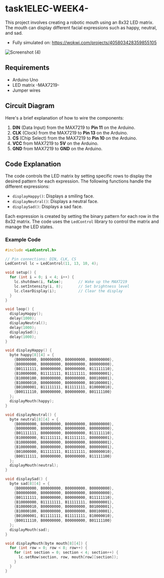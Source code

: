 # task1ELEC-WEEK4-

This project involves creating a robotic mouth using an 8x32 LED matrix. The mouth can display different facial expressions such as happy, neutral, and sad.

- Fully simulated on: https://wokwi.com/projects/405803428359855105

![Screenshot (4)](https://github.com/user-attachments/assets/fd300e40-2120-4d6c-83f1-c7f393c64257)


## Requirements

- Arduino Uno 
- LED matrix -MAX7219-
- Jumper wires

## Circuit Diagram

Here's a brief explanation of how to wire the components:

1. **DIN** (Data Input) from the MAX7219 to **Pin 11** on the Arduino.
2. **CLK** (Clock) from the MAX7219 to **Pin 13** on the Arduino.
3. **CS** (Chip Select) from the MAX7219 to **Pin 10** on the Arduino.
4. **VCC** from MAX7219 to **5V** on the Arduino.
5. **GND** from MAX7219 to **GND** on the Arduino.

## Code Explanation

The code controls the LED matrix by setting specific rows to display the desired pattern for each expression. The following functions handle the different expressions:

- `displayHappy()`: Displays a smiling face.
- `displayNeutral()`: Displays a neutral face.
- `displaySad()`: Displays a sad face.

Each expression is created by setting the binary pattern for each row in the 8x32 matrix. The code uses the `LedControl` library to control the matrix and manage the LED states.

### Example Code

```cpp
#include <LedControl.h>

// Pin connections: DIN, CLK, CS
LedControl lc = LedControl(11, 13, 10, 4);

void setup() {
  for (int i = 0; i < 4; i++) {
    lc.shutdown(i, false);       // Wake up the MAX7219
    lc.setIntensity(i, 8);       // Set brightness level
    lc.clearDisplay(i);          // Clear the display
  }
}

void loop() {
  displayHappy();
  delay(1000);
  displayNeutral();
  delay(1000);
  displaySad();
  delay(1000);
}

void displayHappy() {
  byte happy[8][4] = {
    {B00000000, B00000000, B00000000, B00000000},
    {B00000000, B00000000, B00000000, B00000000},
    {B01111111, B00000000, B00000000, B11111110},
    {B10000000, B11111111, B11111111, B00000001},
    {B10000100, B00000000, B00000000, B00100001},
    {B10000010, B00000000, B00000000, B01000001},
    {B01000001, B11111111, B11111111, B10000010},
    {B00111110, B00000000, B00000000, B01111100}
  };
  displayMouth(happy);
}

void displayNeutral() {
  byte neutral[8][4] = {
    {B00000000, B00000000, B00000000, B00000000},
    {B00000000, B00000000, B00000000, B00000000},
    {B01111111, B00000000, B00000000, B11111110},
    {B10000000, B11111111, B11111111, B00000001},
    {B10000000, B00000000, B00000000, B00000001},
    {B10000000, B00000000, B00000000, B00000001},
    {B01000000, B11111111, B11111111, B00000010},
    {B00111111, B00000000, B00000000, B11111100}
  };
  displayMouth(neutral);
}

void displaySad() {
  byte sad[8][4] = {
    {B00000000, B00000000, B00000000, B00000000},
    {B00000000, B00000000, B00000000, B00000000},
    {B01111111, B00000000, B00000000, B11111110},
    {B10000000, B11111111, B11111111, B00000001},
    {B10000010, B00000000, B00000000, B01000001},
    {B10000100, B00000000, B00000000, B00100001},
    {B01000001, B11111111, B11111111, B10000010},
    {B00111110, B00000000, B00000000, B01111100}
  };
  displayMouth(sad);
}

void displayMouth(byte mouth[8][4]) {
  for (int row = 0; row < 8; row++) {
    for (int section = 0; section < 4; section++) {
      lc.setRow(section, row, mouth[row][section]);
    }
  }
}
